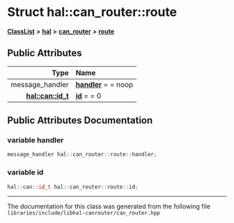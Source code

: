 

# Struct hal::can\_router::route



[**ClassList**](annotated.md) **>** [**hal**](namespacehal.md) **>** [**can\_router**](classhal_1_1can__router.md) **>** [**route**](structhal_1_1can__router_1_1route.md)


























## Public Attributes

| Type | Name |
| ---: | :--- |
|  message\_handler | [**handler**](#variable-handler)   = = noop<br> |
|  [**hal::can::id\_t**](classhal_1_1can.md#typedef-id_t) | [**id**](#variable-id)   = = 0<br> |












































## Public Attributes Documentation




### variable handler 

```C++
message_handler hal::can_router::route::handler;
```






### variable id 

```C++
hal::can::id_t hal::can_router::route::id;
```




------------------------------
The documentation for this class was generated from the following file `libraries/include/libhal-canrouter/can_router.hpp`

